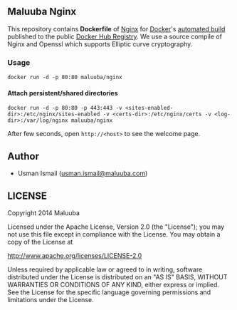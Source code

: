 ## Maluuba Nginx


This repository contains **Dockerfile** of [Nginx](http://nginx.org/) for [Docker](https://www.docker.com/)'s [automated build](https://registry.hub.docker.com/u/maluuba/nginx/) published to the public [Docker Hub Registry](https://registry.hub.docker.com/). We use a source compile of Nginx and Openssl which supports Elliptic curve cryptography.



### Usage

    docker run -d -p 80:80 maluuba/nginx

#### Attach persistent/shared directories

    docker run -d -p 80:80 -p 443:443 -v <sites-enabled-dir>:/etc/nginx/sites-enabled -v <certs-dir>:/etc/nginx/certs -v <log-dir>:/var/log/nginx maluuba/nginx

After few seconds, open `http://<host>` to see the welcome page.

## Author

  * Usman Ismail (<usman.ismail@maluuba.com>)

## LICENSE

Copyright 2014 Maluuba

Licensed under the Apache License, Version 2.0 (the "License");
you may not use this file except in compliance with the License.
You may obtain a copy of the License at

  http://www.apache.org/licenses/LICENSE-2.0

Unless required by applicable law or agreed to in writing, software
distributed under the License is distributed on an "AS IS" BASIS,
WITHOUT WARRANTIES OR CONDITIONS OF ANY KIND, either express or implied.
See the License for the specific language governing permissions and
limitations under the License.    
